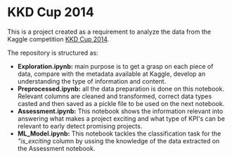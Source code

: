 # KKD Cup 2014

This is a project created as a requirement to analyze the data from the Kaggle competition [KKD Cup 2014](https://www.kaggle.com/competitions/kdd-cup-2014-predicting-excitement-at-donors-choose/overview).

The repository is structured as:

* **Exploration.ipynb:** main purpose is to get a grasp on each piece of data, compare with the metadata available at Kaggle, develop an understanding the type of information and content.
* **Preprocessed.ipynb:** all the data preparation is done on this notebook. Relevant columns are cleaned and transformed, correct data types casted and then saved as a pickle file to be used on the next notebook.
* **Assessment.ipynb:** This notebook shows the information relevant into answering what makes a project exciting and what type of KPI's can be relevant to early detect promising projects.
* **ML_Model.ipynb:** This notebook tackles the classification task for the *"is_exciting* column by ussing the knowledge of the data extracted on the Assessment notebook. 